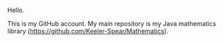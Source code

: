 Hello.

This is my GitHub account. My main repository is my Java mathematics library (https://github.com/Keeler-Spear/Mathematics).

